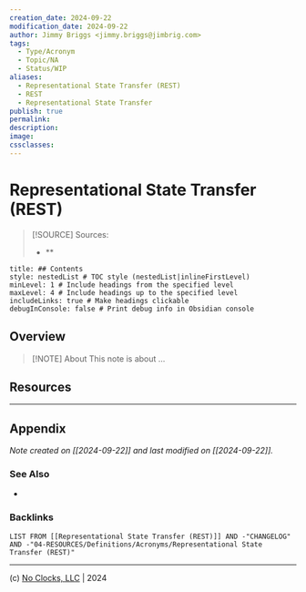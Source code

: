 ```yaml
---
creation_date: 2024-09-22
modification_date: 2024-09-22
author: Jimmy Briggs <jimmy.briggs@jimbrig.com>
tags:
  - Type/Acronym
  - Topic/NA
  - Status/WIP
aliases:
  - Representational State Transfer (REST)
  - REST
  - Representational State Transfer
publish: true
permalink:
description:
image:
cssclasses:
---
```


# Representational State Transfer (REST)

> [!SOURCE] Sources:
> - **

```table-of-contents
title: ## Contents 
style: nestedList # TOC style (nestedList|inlineFirstLevel)
minLevel: 1 # Include headings from the specified level
maxLevel: 4 # Include headings up to the specified level
includeLinks: true # Make headings clickable
debugInConsole: false # Print debug info in Obsidian console
```

## Overview

> [!NOTE] About
> This note is about ...

## Resources

***

## Appendix

*Note created on [[2024-09-22]] and last modified on [[2024-09-22]].*

### See Also

- 

### Backlinks

```dataview
LIST FROM [[Representational State Transfer (REST)]] AND -"CHANGELOG" AND -"04-RESOURCES/Definitions/Acronyms/Representational State Transfer (REST)"
```

***

(c) [No Clocks, LLC](https://github.com/noclocks) | 2024


